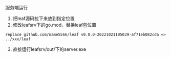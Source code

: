 服务端运行
1. 把leaf源码拉下来放到指定位置
2. 修改leafsrv下的go.mod，替换leaf包位置
```
replace github.com/name5566/leaf v0.0.0-20221021105039-af71eb082cda => ../xxx/leaf
```

3. 直接运行leafsrv/out/下的server.exe